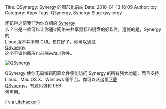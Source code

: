 Title: QSynergy: Synergy 的图形化前端
Date: 2010-04-13 16:09
Author: toy
Category: Apps
Tags: QSynergy, Synergy
Slug: qsynergy

还记得之前我们为你介绍的
[Synergy](http://linuxtoy.org/archives/synergy2.html)  
么？它是一款可以让你通过网络来共享鼠标和键盘的好软件。遗憾的是，Synergy
的  
Linux 版本并不带 GUI。现在好了，你可以通过  
[QSynergy](http://www.volker-lanz.de/en/software/qsynergy/)  
这个不错的图形化前端来加以弥补。

[![QSynergy](http://i.linuxtoy.org/images/2010/04/qsynergy-thumb.png)](http://i.linuxtoy.org/images/2010/04/qsynergy.png)

QSynergy 使你无需编辑配置文件便能访问 Synergy 的所有强大功能，而且支持  
Linux、Mac OS X、Windows 等平台。你可以从这里[下载  
QSynergy](http://www.volker-lanz.de/en/software/qsynergy/)，有源码包和
DEB  
包可用。

{ via
[Lifehacker](http://lifehacker.com/5515093/qsynergy-makes-multi+system-control-easier-and-prettier)
}

